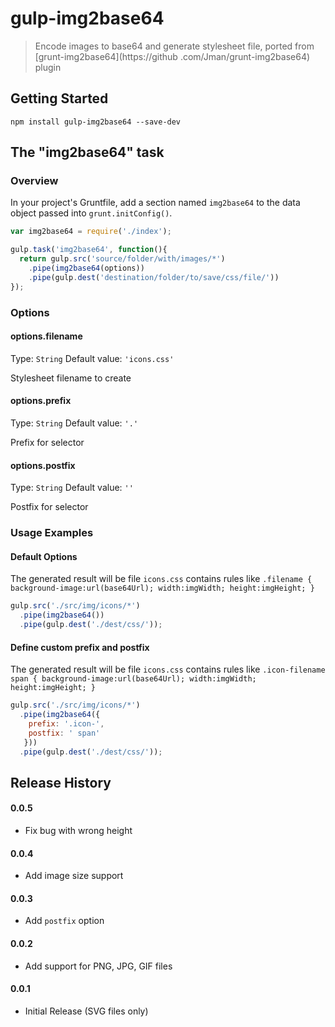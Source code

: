 # gulp-img2base64

> Encode images to base64 and generate stylesheet file, ported from [grunt-img2base64](https://github
.com/Jman/grunt-img2base64) plugin

## Getting Started

```shell
npm install gulp-img2base64 --save-dev
```


## The "img2base64" task

### Overview
In your project's Gruntfile, add a section named `img2base64` to the data object passed into `grunt.initConfig()`.

```js
var img2base64 = require('./index');

gulp.task('img2base64', function(){
  return gulp.src('source/folder/with/images/*')
    .pipe(img2base64(options))
    .pipe(gulp.dest('destination/folder/to/save/css/file/'))
});
```

### Options

#### options.filename
Type: `String`
Default value: `'icons.css'`

Stylesheet filename to create

#### options.prefix
Type: `String`
Default value: `'.'`

Prefix for selector

#### options.postfix
Type: `String`
Default value: `''`

Postfix for selector


### Usage Examples

#### Default Options
The generated result will be file `icons.css` 
contains rules like `.filename { background-image:url(base64Url); width:imgWidth; height:imgHeight; }`

```js
gulp.src('./src/img/icons/*')
  .pipe(img2base64())
  .pipe(gulp.dest('./dest/css/'));
```

#### Define custom prefix and postfix
The generated result will be file `icons.css` 
contains rules like `.icon-filename span { background-image:url(base64Url); width:imgWidth; height:imgHeight; }`

```js
gulp.src('./src/img/icons/*')
  .pipe(img2base64({
    prefix: '.icon-',
    postfix: ' span'
   }))
  .pipe(gulp.dest('./dest/css/'));
```

## Release History

#### 0.0.5
  * Fix bug with wrong height

#### 0.0.4
  * Add image size support 

#### 0.0.3
  * Add `postfix` option 

#### 0.0.2
  * Add support for PNG, JPG, GIF files 

#### 0.0.1
  * Initial Release (SVG files only)

